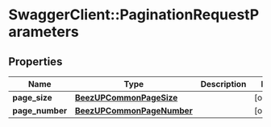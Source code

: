 # SwaggerClient::PaginationRequestParameters

## Properties
Name | Type | Description | Notes
------------ | ------------- | ------------- | -------------
**page_size** | [**BeezUPCommonPageSize**](BeezUPCommonPageSize.md) |  | [optional] 
**page_number** | [**BeezUPCommonPageNumber**](BeezUPCommonPageNumber.md) |  | [optional] 


